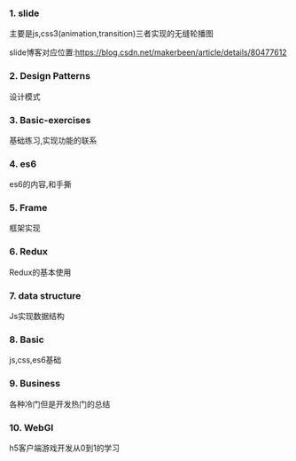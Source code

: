 ### 1. slide
主要是js,css3(animation,transition)三者实现的无缝轮播图

slide博客对应位置:https://blog.csdn.net/makerbeen/article/details/80477612

### 2. Design Patterns
设计模式

### 3. Basic-exercises
基础练习,实现功能的联系

### 4. es6
es6的内容,和手撕

### 5. Frame
框架实现

### 6. Redux
Redux的基本使用

### 7. data structure
Js实现数据结构

### 8. Basic
js,css,es6基础

### 9. Business
各种冷门但是开发热门的总结

### 10. WebGl
h5客户端游戏开发从0到1的学习
